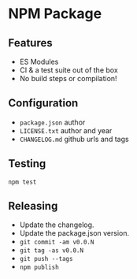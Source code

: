 # NPM Package

## Features

- ES Modules
- CI & a test suite out of the box
- No build steps or compilation!

## Configuration

- `package.json` author
- `LICENSE.txt` author and year
- `CHANGELOG.md` github urls and tags

## Testing

```
npm test
```

## Releasing

- Update the changelog.
- Update the package.json version.
- `git commit -am v0.0.N`
- `git tag -as v0.0.N`
- `git push --tags`
- `npm publish`

